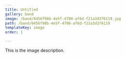 ```yaml
---
title: Untitled
gallery: band
image: /band/0456f98b-4e5f-4700-af6d-f21a3d376119.jpg
path: /band/0456f98b-4e5f-4700-af6d-f21a3d376119
templateKey: image
order: 1

---
```


This is the image description.
